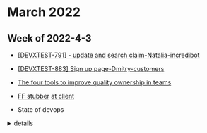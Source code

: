 # March 2022

  

## Week of 2022-4-3

  

- [[DEVXTEST-791\] - update and search claim-Natalia-incredibot](https://github.com/helloextend/node-core/pull/8946#event-6377520692)

  

- [[DEVXTEST-883\] Sign up page-Dmitry-customers](https://github.com/helloextend/client/pull/3656/files)

  

- [The four tools to improve quality ownership in teams](https://docs.google.com/presentation/d/1nyFCBh-b1HZbrFlDnfaDIFPlov-m62XSJgfy-w07DHI/edit#slide=id.p98)

  

- [FF stubber](https://github.com/helloextend/cypress-stub-ff) [at client](https://github.com/helloextend/client/pull/3669)

  

- State of devops

<details><summary>details</summary>

## The state of Continious Deployment (CD) and how we might make it better

  

## Current

  

### Client

  

*Client feature branches can run against `localhost:3000` in CI

* Great DevX; **the feedback is near-instant locally, and 5-10 mins in CI**

* Engineers can iterate and learn quickly

  

**Lots of testing, confidence, ownership and satisfaction**

  

* The only CD exists at client; **when merging a feature branch to `dev`**

* There is no CD to acceptance, stage, prod

* This is ok because higher deployments are much rarer (100 : 1)

  

**Client is in acceptable shape, it can be better later**

  

### Node-core

  

There is absolutely no continuous deployment on node-core

  

**This makes it difficult to do the right things, and do things right**

  

#### Good citizen workflow

  

* new PR

* manually deploy to sandbox

* either by pushing code or other means, triggers an e2e test run

  

**Sandbox is green, e2e tests work. Both PR and deployment are good**

  

* merge PR to master

* manually deploy to dev, quickly so that e2e tests run against a valid deployment

* maintain dev, so that others who need it do not maintain for you

  

**You have matching master and dev deployment with green tests**

  

#### Bad citizen workflow

  

(aware or unaware)

  

* open a PR, create new code, let e2e run against the sandbox with green

* deploy to sandbox *(e2e ran against an invalid deployment)*

* merge to master *(merging untested code to master)*

* maybe deploy to dev or not *(usually a client engineer deploys for the service team, because the client needs the service)*

  

**Untested code can go all the way up to production, effortlessly**

  

## What can we do?

  

* Service independence - DevX

  

* Research ways to give the same Client engineering experience to Node-core engineers

* [Localstack](https://docs.localstack.cloud/aws/feature-coverage/) has improved, it is paid for, we can talk to them

* Ephemeral instances

* Anything that resolves the **shared mutable state** problem of sandboxes

  
  

* Figure out auto-deployment

  

**Already doing some of it at Client**

  

*feature branch -> dev*

  

**These are are decoupled, complimentary efforts**

  

## Could be

  

**Given** an independent service or app

  

**When** the *deploy & test* duration is reduced to 5-10 mins

  

**Then** changes can be released to production twice an hour

  

*branch* -> *dev* -> *stage* -> *prod*

  

</details>